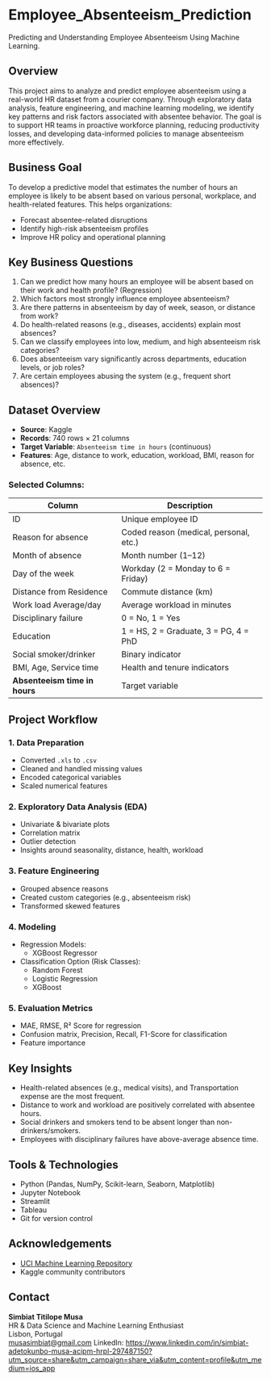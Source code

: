 # Employee_Absenteeism_Prediction
Predicting and Understanding Employee Absenteeism Using Machine Learning.

## Overview
This project aims to analyze and predict employee absenteeism using a real-world HR dataset from a courier company. Through exploratory data analysis, feature engineering, and machine learning modeling, we identify key patterns and risk factors associated with absentee behavior. The goal is to support HR teams in proactive workforce planning, reducing productivity losses, and developing data-informed policies to manage absenteeism more effectively.

## Business Goal
To develop a predictive model that estimates the number of hours an employee is likely to be absent based on various personal, workplace, and health-related features.
This helps organizations:
- Forecast absentee-related disruptions
- Identify high-risk absenteeism profiles
- Improve HR policy and operational planning

## Key Business Questions
1. Can we predict how many hours an employee will be absent based on their work and health profile? (Regression)
2. Which factors most strongly influence employee absenteeism?
3. Are there patterns in absenteeism by day of week, season, or distance from work?
4. Do health-related reasons (e.g., diseases, accidents) explain most absences?
5. Can we classify employees into low, medium, and high absenteeism risk categories?
6. Does absenteeism vary significantly across departments, education levels, or job roles?
7. Are certain employees abusing the system (e.g., frequent short absences)?

## Dataset Overview
- **Source**: Kaggle
- **Records**: 740 rows × 21 columns
- **Target Variable**: `Absenteeism time in hours` (continuous)
- **Features**: Age, distance to work, education, workload, BMI, reason for absence, etc.

### Selected Columns:
| Column                     | Description                                            |
|----------------------------|--------------------------------------------------------|
| ID                         | Unique employee ID                                     |
| Reason for absence         | Coded reason (medical, personal, etc.)                |
| Month of absence           | Month number (1–12)                                   |
| Day of the week            | Workday (2 = Monday to 6 = Friday)                    |
| Distance from Residence    | Commute distance (km)                                 |
| Work load Average/day      | Average workload in minutes                           |
| Disciplinary failure       | 0 = No, 1 = Yes                                        |
| Education                  | 1 = HS, 2 = Graduate, 3 = PG, 4 = PhD                 |
| Social smoker/drinker      | Binary indicator                                      |
| BMI, Age, Service time     | Health and tenure indicators                          |
| **Absenteeism time in hours** | Target variable                                      |

## Project Workflow

### 1. Data Preparation
- Converted `.xls` to `.csv`
- Cleaned and handled missing values
- Encoded categorical variables
- Scaled numerical features

### 2. Exploratory Data Analysis (EDA)
- Univariate & bivariate plots
- Correlation matrix
- Outlier detection
- Insights around seasonality, distance, health, workload

### 3. Feature Engineering
- Grouped absence reasons
- Created custom categories (e.g., absenteeism risk)
- Transformed skewed features

### 4. Modeling
- Regression Models:
  - XGBoost Regressor
- Classification Option (Risk Classes):
  - Random Forest
  - Logistic Regression
  - XGBoost

### 5. Evaluation Metrics
- MAE, RMSE, R² Score for regression
- Confusion matrix, Precision, Recall, F1-Score for classification
- Feature importance

## Key Insights
- Health-related absences (e.g., medical visits), and Transportation expense are the most frequent.
- Distance to work and workload are positively correlated with absentee hours.
- Social drinkers and smokers tend to be absent longer than non-drinkers/smokers.
- Employees with disciplinary failures have above-average absence time.

## Tools & Technologies
- Python (Pandas, NumPy, Scikit-learn, Seaborn, Matplotlib)
- Jupyter Notebook
- Streamlit
- Tableau
- Git for version control

## Acknowledgements
- [UCI Machine Learning Repository](https://archive.ics.uci.edu/ml/datasets/Absenteeism+at+work)
- Kaggle community contributors

## Contact
**Simbiat Titilope Musa**  
HR & Data Science and Machine Learning Enthusiast  
Lisbon, Portugal  
musasimbiat@gmail.com 
LinkedIn: https://www.linkedin.com/in/simbiat-adetokunbo-musa-acipm-hrpl-297487150?utm_source=share&utm_campaign=share_via&utm_content=profile&utm_medium=ios_app
